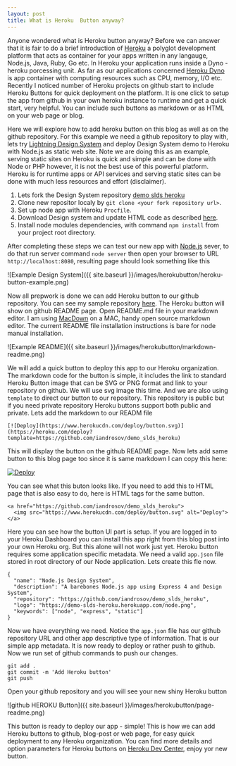 ```yaml
---
layout: post
title: What is Heroku  Button anyway?
---
```


Anyone wondered what is Heroku button anyway? Before we can answer that it is fair to do a brief introduction of [Heroku](https://www.heroku.com) a polyglot development platform that acts as container for your apps written in any langauge, Node.js, Java, Ruby, Go etc. In Heroku your application runs inside a Dyno - heroku porcessing unit. As far as our applications concerned [Heroku Dyno](https://devcenter.heroku.com/articles/dynos) is app container with computing resources such as CPU, memory, I/O etc. Recently I noticed number of Heroku projects on github start to include Heroku Buttons for quick deployment on the platform. It is one click to setup the app from github in your own heroku instance to runtime and get a quick start, very helpful. You can include such buttons as markdown or as HTML on your web page or blog. 

Here we will explore how to add heroku button on this blog as well as on the github repository. For this example we need a github repository to play with, lets try [Lightning Design System](https://www.lightningdesignsystem.com/) and deploy Design System demo to Heroku with Node.js as static web site. Note we are doing this as an example, serving static sites on Heroku is quick and simple and can be done with Node or PHP however, it is not the best use of this powerful platform. Heroku is for runtime apps or API services and serving static sites can be done with much less resources and effort (disclaimer). 

1. Lets fork the Design System repository [demo slds heroku](https://github.com/iandrosov/demo_slds_heroku) 
2. Clone new repositor localy by `git clone <your fork repository url>`.
3. Set up node app with Heroku `Procfile`.
4. Download Design system and update HTML code as described [here](https://www.lightningdesignsystem.com/getting-started/heroku/).
5. Install node modules dependencies, with command `npm install` from your project root directory. 

After completing these steps we can test our new app with [Node.js](https://nodejs.org/en/) sever, to do that run server command `node server` then open your browser to URL `http://localhost:8080`, resulting page should look something like this


![Example Design System]({{ site.baseurl }}/images/herokubutton/heroku-button-example.png)

Now all prepwork is done we can add Heroku button to our github repository. You can see my sample repository [here](https://github.com/iandrosov/demo_slds_heroku). The Heroku button will show on github README page. Open README.md file in your markdown editor. I am using [MacDown](http://macdown.uranusjr.com/) on a MAC, handy open source markdown editor. The current README file installation instructions is bare for node manual installation. 

![Example README]({{ site.baseurl }}/images/herokubutton/markdown-readme.png)

We will add a quick button to deploy this app to our Heroku organization. The markdown code for the button is simple, it includes the link to standard Heroku Button image that can be SVG or PNG format and link to your repository on github. We will use svg image this time. And we are also using `template` to direct our button to our repository. This repository is public but if you need private repository Heroku buttons support both public and private. Lets add the markdown to our READM file

```
[![Deploy](https://www.herokucdn.com/deploy/button.svg)](https://heroku.com/deploy?template=https://github.com/iandrosov/demo_slds_heroku)
```

This will display the button on the github README page. Now lets add same button to this blog page too since it is same markdown I can copy this here:

[![Deploy](https://www.herokucdn.com/deploy/button.svg)](https://heroku.com/deploy?template=https://github.com/iandrosov/demo_slds_heroku)

You can see what this buton looks like.
If you need to add this to HTML page that is also easy to do, here is HTML tags for the same button.

```
<a href="https://github.com/iandrosov/demo_slds_heroku">
  <img src="https://www.herokucdn.com/deploy/button.svg" alt="Deploy">
</a>

```

Here you can see how the button UI part is setup. If you are logged in to your Heroku Dashboard you can install this app right from this blog post into your own Heroku org. But this alone will not work just yet. Heroku button requires some application specific metadata. We need a valid `app.json` file stored in root directory of our Node application. Lets create this fle now. 

```
{
  "name": "Node.js Design System",
  "description": "A barebones Node.js app using Express 4 and Design System",
  "repository": "https://github.com/iandrosov/demo_slds_heroku",
  "logo": "https://demo-slds-heroku.herokuapp.com/node.png",
  "keywords": ["node", "express", "static"]
}

```

Now we have everything we need. Notice the `app.json` file has our github repository URL and other app descriptive type of information. That is our simple app metadata. It is now ready to deploy or rather push to github. Now we run set of github commands to push our changes.

```
git add .
git commit -m 'Add Heroku button'
git push
``` 

Open your github repository and you will see your new shiny Heroku button

![github HEROKU Button]({{ site.baseurl }}/images/herokubutton/page-readme.png)

This button is ready to deploy our app - simple!
This is how we can add Heroku buttons to github, blog-post or web page, for easy quick deployment to any Heroku organization. You can find more details and option parameters for Heroku buttons on [Heroku Dev Center](https://devcenter.heroku.com/articles/heroku-button), enjoy yor new button.

